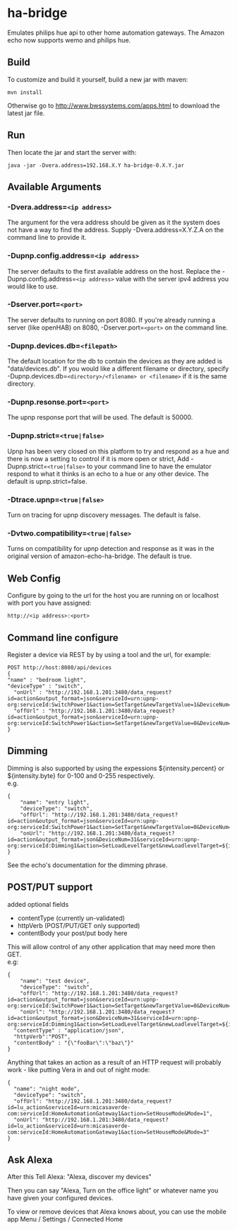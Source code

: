 # ha-bridge
Emulates philips hue api to other home automation gateways.  The Amazon echo now supports wemo and philips hue.  
## Build
To customize and build it yourself, build a new jar with maven:  
```
mvn install
```
Otherwise go to http://www.bwssystems.com/apps.html to download the latest jar file.  
## Run
Then locate the jar and start the server with:  
```
java -jar -Dvera.address=192.168.X.Y ha-bridge-0.X.Y.jar
```
## Available Arguments
### -Dvera.address=`<ip address>`
The argument for the vera address should be given as it the system does not have a way to find the address. Supply -Dvera.address=X.Y.Z.A on the command line to provide it.
### -Dupnp.config.address=`<ip address>`
The server defaults to the first available address on the host. Replace the -Dupnp.config.address=`<ip address>` value with the server ipv4 address you would like to use. 
### -Dserver.port=`<port>`
The server defaults to running on port 8080. If you're already running a server (like openHAB) on 8080, -Dserver.port=`<port>` on the command line.
### -Dupnp.devices.db=`<filepath>`
The default location for the db to contain the devices as they are added is "data/devices.db". If you would like a different filename or directory, specify -Dupnp.devices.db=`<directory>/<filename> or <filename>` if it is the same directory.
### -Dupnp.resonse.port=`<port>`
The upnp response port that will be used. The default is 50000.  
### -Dupnp.strict=`<true|false>`
Upnp has been very closed on this platform to try and respond as a hue and there is now a setting to control if it is more open or strict, Add -Dupnp.strict=`<true|false>` to your command line to have the emulator respond to what it thinks is an echo to a hue or any other device. The default is upnp.strict=false.
### -Dtrace.upnp=`<true|false>`
Turn on tracing for upnp discovery messages. The default is false.
### -Dvtwo.compatibility=`<true|false>`
Turns on compatibility for upnp detection and response as it was in the original version of amazon-echo-ha-bridge. The default is true. 
## Web Config
Configure by going to the url for the host you are running on or localhost with port you have assigned: 
```
http://<ip address>:<port>
```
## Command line configure
Register a device via REST by  by using a tool and the url, for example:  
```
POST http://host:8080/api/devices
{
"name" : "bedroom light",
"deviceType" : "switch",
  "onUrl" : "http://192.168.1.201:3480/data_request?id=action&output_format=json&serviceId=urn:upnp-org:serviceId:SwitchPower1&action=SetTarget&newTargetValue=1&DeviceNum=41",
  "offUrl" : "http://192.168.1.201:3480/data_request?id=action&output_format=json&serviceId=urn:upnp-org:serviceId:SwitchPower1&action=SetTarget&newTargetValue=0&DeviceNum=41"
}
```
## Dimming
Dimming is also supported by using the expessions ${intensity.percent} or ${intensity.byte} for 0-100 and 0-255 respectively.    
e.g.
```
{
    "name": "entry light",
    "deviceType": "switch",
    "offUrl": "http://192.168.1.201:3480/data_request?id=action&output_format=json&serviceId=urn:upnp-org:serviceId:SwitchPower1&action=SetTarget&newTargetValue=0&DeviceNum=31",
    "onUrl": "http://192.168.1.201:3480/data_request?id=action&output_format=json&DeviceNum=31&serviceId=urn:upnp-org:serviceId:Dimming1&action=SetLoadLevelTarget&newLoadlevelTarget=${intensity.percent}"
}
```
See the echo's documentation for the dimming phrase.

## POST/PUT support
added optional fields
 * contentType (currently un-validated)
 * httpVerb (POST/PUT/GET only supported)
 * contentBody your post/put body here

This will allow control of any other application that may need more then GET.  
e.g: 
```
{
    "name": "test device",
    "deviceType": "switch",
    "offUrl": "http://192.168.1.201:3480/data_request?id=action&output_format=json&serviceId=urn:upnp-org:serviceId:SwitchPower1&action=SetTarget&newTargetValue=0&DeviceNum=31",
    "onUrl": "http://192.168.1.201:3480/data_request?id=action&output_format=json&DeviceNum=31&serviceId=urn:upnp-org:serviceId:Dimming1&action=SetLoadLevelTarget&newLoadlevelTarget=${intensity.percent}",
  "contentType" : "application/json",
  "httpVerb":"POST",
  "contentBody" : "{\"fooBar\":\"baz\"}"
}
```
Anything that takes an action as a result of an HTTP request will probably work - like putting Vera in and out of night mode:  
```
{
  "name": "night mode",
  "deviceType": "switch",
  "offUrl": "http://192.168.1.201:3480/data_request?id=lu_action&serviceId=urn:micasaverde-com:serviceId:HomeAutomationGateway1&action=SetHouseMode&Mode=1",
  "onUrl": "http://192.168.1.201:3480/data_request?id=lu_action&serviceId=urn:micasaverde-com:serviceId:HomeAutomationGateway1&action=SetHouseMode&Mode=3"
}
```
## Ask Alexa
After this Tell Alexa: "Alexa, discover my devices"  

Then you can say "Alexa, Turn on the office light" or whatever name you have given your configured devices.  

To view or remove devices that Alexa knows about, you can use the mobile app Menu / Settings / Connected Home  